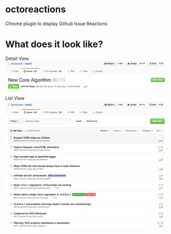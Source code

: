 <!--![Travis](https://travis-ci.org/easyCZ/octoreactions.svg)-->

# octoreactions
Chrome plugin to display Github Issue Reactions

# What does it look like?

Detail View
![Issue Detail View](./screenshots/detail.png)

List View
![Issue Detail View](./screenshots/list.png)
